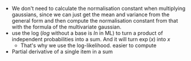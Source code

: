 - We don't need to calculate the normalisation constant when multiplying gaussians, since we can just get the mean and variance from the general form and then compute the normalisation constant from that with the formula of the multivariate gaussian. 
- use the log ($log$ without a base is $ln$ in ML) to turn a product of independent probabilities into a sum. And it will turn $\exp(x)$ into $x$
	- That's why we use the log-likelihood. easier to compute
- Partial derivative of a single item in a sum